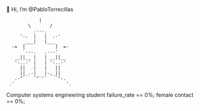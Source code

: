 👋 Hi, I’m @PabIoTorrecillas

                |
            \       /
              .---.
         '-.  |   |  .-'
           ___|   |___
      -=  [           ]  =-
          `---.   .---'
       __||__ |   | __||__
       '-..-' |   | '-..-'
         ||   |   |   ||
         ||_.-|   |-,_||
       .-"`   `"`'`   `"-.
     .'                   '.



 Computer systems engineering student
failure_rate == 0%;
female contact == 0%;

